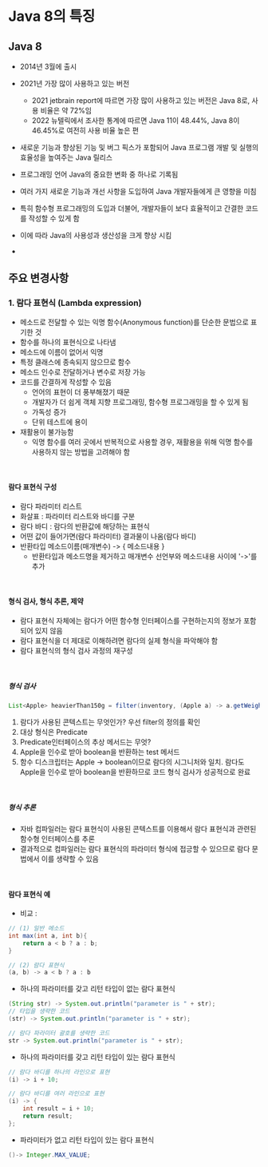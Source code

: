 # Java 8의 특징

## Java 8

- 2014년 3월에 출시
- 2021년 가장 많이 사용하고 있는 버전
  - 2021 jetbrain report에 따르면 가장 많이 사용하고 있는 버전은 Java 8로, 사용 비율은 약 72%임
  - 2022 뉴텔릭에서 조사한 통계에 따르면 Java 11이 48.44%, Java 8이 46.45%로 여전히 사용 비율 높은 편
- 새로운 기능과 향상된 기능 및 버그 픽스가 포함되어 Java 프로그램 개발 및 실행의 효율성을 높여주는 Java 릴리스
- 프로그래밍 언어 Java의 중요한 변화 중 하나로 기록됨
- 여러 가지 새로운 기능과 개선 사항을 도입하여 Java 개발자들에게 큰 영향을 미침
- 특히 함수형 프로그래밍의 도입과 더불어, 개발자들이 보다 효율적이고 간결한 코드를 작성할 수 있게 함
- 이에 따라 Java의 사용성과 생산성을 크게 향상 시킴

- <br/> 

## 주요 변경사항

### 1. 람다 표현식 (Lambda expression)

- 메소드로 전달할 수 있는 익명 함수(Anonymous function)를 단순한 문법으로 표기한 것
- 함수를 하나의 표현식으로 나타냄
- 메소드에 이름이 없어서 익명
- 특정 클래스에 종속되지 않으므로 함수
- 메소드 인수로 전달하거나 변수로 저장 가능 
- 코드를 간결하게 작성할 수 있음
  - 언어의 표현이 더 풍부해졌기 때문
  - 개발자가 더 쉽게 객체 지향 프로그래밍, 함수형 프로그래밍을 할 수 있게 됨
  - 가독성 증가
  - 단위 테스트에 용이 
- 재활용이 불가능함
  - 익명 함수를 여러 곳에서 반복적으로 사용할 경우, 재활용을 위해 익명 함수를 사용하지 않는 방법을 고려해야 함

<br/>

#### 람다 표현식 구성

- 람다 파라미터 리스트
- 화살표 : 파라미터 리스트와 바디를 구분
- 람다 바디 : 람다의 반환값에 해당하는 표현식 
- 어떤 값이 들어가면(람다 파라미터) 결과물이 나옴(람다 바디)
- 반환타입 메소드이름(매개변수) -> { 메소드내용 }
  - 반환타입과 메소드명을 제거하고 매개변수 선언부와 메소드내용 사이에 '->'를 추가

<br/>

#### 형식 검사, 형식 추론, 제약

- 람다 표현식 자체에는 람다가 어떤 함수형 인터페이스를 구현하는지의 정보가 포함되어 있지 않음
- 람다 표현식을 더 제대로 이해하려면 람다의 실제 형식을 파악해야 함
- 람다 표현식의 형식 검사 과정의 재구성

<br/>

##### 형식 검사

```java
List<Apple> heavierThan150g = filter(inventory, (Apple a) -> a.getWeight() > 150);
```

1. 람다가 사용된 콘텍스트는 무엇인가? 우선 filter의 정의를 확인
2. 대상 형식은 Predicate<Apple>
3. Predicate<Apple>인터페이스의 추상 메서드는 무엇?
4. Apple을 인수로 받아 boolean을 반환하는 test 메서드
5. 함수 디스크립터는 Apple → boolean이므로 람다의 시그니처와 일치. 람다도 Apple을 인수로 받아 boolean을 반환하므로 코드 형식 검사가 성공적으로 완료

<br/>

##### 형식 추론

- 자바 컴파일러는 람다 표현식이 사용된 콘텍스트를 이용해서 람다 표현식과 관련된 함수형 인터페이스를 추론
- 결과적으로 컴파일러는 람다 표현식의 파라미터 형식에 접긍할 수 있으므로 람다 문법에서 이를 생략할 수 있음 

<br/>

#### 람다 표현식 예

- 비교 : 
```java
// (1) 일반 메소드
int max(int a, int b){
	return a < b ? a : b;
}

// (2) 람다 표현식
(a, b) -> a < b ? a : b
```

- 하나의 파라미터를 갖고 리턴 타입이 없는 람다 표현식
```java
(String str) -> System.out.println("parameter is " + str);
// 타입을 생략한 코드
(str) -> System.out.println("parameter is " + str);

// 람다 파라미터 괄호를 생략한 코드
str -> System.out.println("parameter is " + str);
```
- 하나의 파라미터를 갖고 리턴 타입이 있는 람다 표현식
```java
// 람다 바디를 하나의 라인으로 표현
(i) -> i + 10;

// 람다 바디를 여러 라인으로 표현
(i) -> {
    int result = i + 10;
    return result;
};
```
- 파라미터가 없고 리턴 타입이 있는 람다 표현식
```java
()-> Integer.MAX_VALUE; 
```
